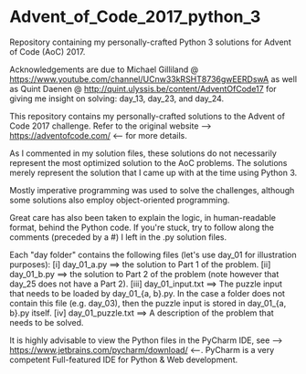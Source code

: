 # Advent_of_Code_2017_python_3
Repository containing my personally-crafted Python 3 solutions for Advent of Code (AoC) 2017.

Acknowledgements are due to Michael Gilliland @ https://www.youtube.com/channel/UCnw33kRSHT8736gwEERDswA
as well as Quint Daenen @ http://quint.ulyssis.be/content/AdventOfCode17
for giving me insight on solving: day_13, day_23, and day_24.

This repository contains my personally-crafted solutions to the Advent of Code 2017 challenge.
Refer to the original website --> https://adventofcode.com/ <-- for more details.

As I commented in my solution files, these solutions do not necessarily represent the most optimized solution to the AoC problems.
The solutions merely represent the solution that I came up with at the time using Python 3.

Mostly imperative programming was used to solve the challenges, although some solutions also employ object-oriented programming.

Great care has also been taken to explain the logic, in human-readable format, behind the Python code.
If you're stuck, try to follow along the comments (preceded by a #) I left in the .py solution files.

Each "day folder" contains the following files (let's use day_01 for illustration purposes):
[i]   day_01_a.py  ==> the solution to Part 1 of the problem.
[ii]  day_01_b.py  ==> the solution to Part 2 of the problem (note however that day_25 does not have a Part 2).
[iii] day_01_input.txt ==> The puzzle input that needs to be loaded by day_01_{a, b}.py.  In the case a folder does not contain this file (e.g. day_03), then the puzzle input is stored in day_01_{a, b}.py itself.
[iv]  day_01_puzzle.txt ==> A description of the problem that needs to be solved.

It is highly advisable to view the Python files in the PyCharm IDE, see --> https://www.jetbrains.com/pycharm/download/ <--.
PyCharm is a very competent Full-featured IDE for Python & Web development.
